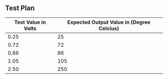 ## Test Plan

  Test Value in Volts | Expected Output Value in (Degree Celcius)
----------------------|---------------------------------------------
 0.25        |    25
 0.72        |    72
 0.86        |    86
 1.05       |    105
 2.50       |    250       
